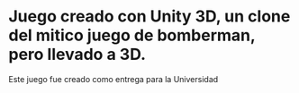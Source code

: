 # Juego creado con Unity 3D, un clone del mitico juego de bomberman, pero llevado a 3D.
Este juego fue creado como entrega para la Universidad